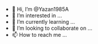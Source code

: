 - 👋 Hi, I’m @Yazan1985A
- 👀 I’m interested in ...
- 🌱 I’m currently learning ...
- 💞️ I’m looking to collaborate on ...
- 📫 How to reach me ...

<!---
Yazan1985A/Yazan1985A is a ✨ special ✨ repository because its `README.md` (this file) appears on your GitHub profile.
You can click the Preview link to take a look at your changes.
--->
